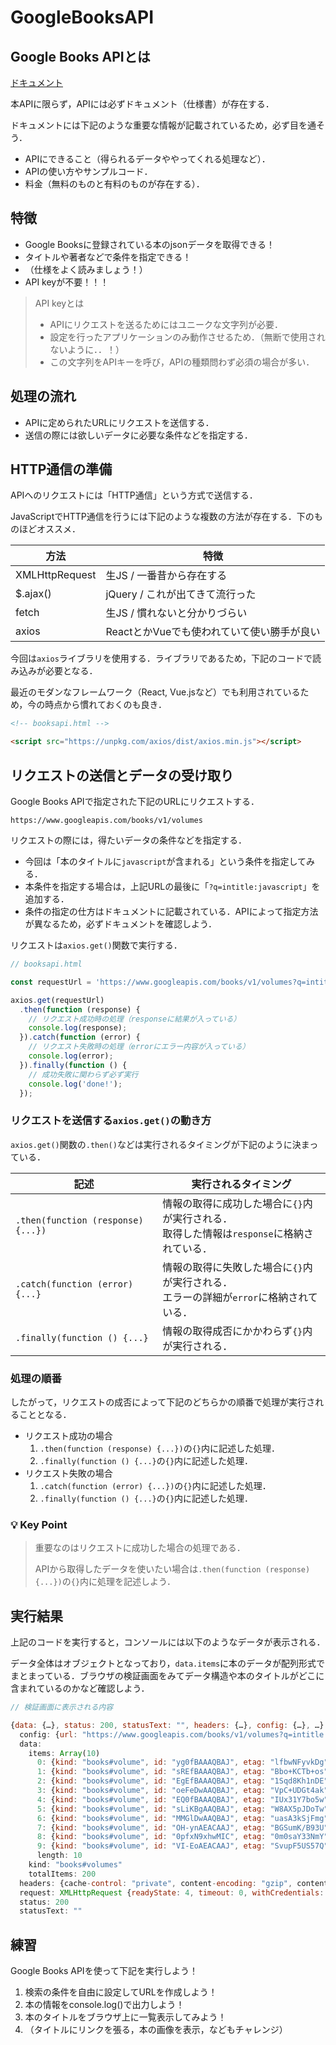 # GoogleBooksAPI

## Google Books APIとは

[ドキュメント](https://developers.google.com/books/docs/overview)

本APIに限らず，APIには必ずドキュメント（仕様書）が存在する．

ドキュメントには下記のような重要な情報が記載されているため，必ず目を通そう．

- APIにできること（得られるデータややってくれる処理など）．
- APIの使い方やサンプルコード．
- 料金（無料のものと有料のものが存在する）．

## 特徴

- Google Booksに登録されている本のjsonデータを取得できる！
- タイトルや著者などで条件を指定できる！
- （仕様をよく読みましょう！）
- API keyが不要！！！

>API keyとは
>- APIにリクエストを送るためにはユニークな文字列が必要．
>- 設定を行ったアプリケーションのみ動作させるため．（無断で使用されないように．．！）
>- この文字列をAPIキーを呼び，APIの種類問わず必須の場合が多い．


## 処理の流れ

- APIに定められたURLにリクエストを送信する．
- 送信の際には欲しいデータに必要な条件などを指定する．


## HTTP通信の準備

APIへのリクエストには「HTTP通信」という方式で送信する．

JavaScriptでHTTP通信を行うには下記のような複数の方法が存在する．下のものほどオススメ．

|方法|特徴|
|-|-|
|XMLHttpRequest|生JS / 一番昔から存在する|
|$.ajax()|jQuery / これが出てきて流行った|
|fetch|生JS / 慣れないと分かりづらい|
|axios|ReactとかVueでも使われていて使い勝手が良い|

今回は`axios`ライブラリを使用する．ライブラリであるため，下記のコードで読み込みが必要となる．

最近のモダンなフレームワーク（React, Vue.jsなど）でも利用されているため，今の時点から慣れておくのも良き．

```html
<!-- booksapi.html -->

<script src="https://unpkg.com/axios/dist/axios.min.js"></script>

```


## リクエストの送信とデータの受け取り

Google Books APIで指定された下記のURLにリクエストする．

`https://www.googleapis.com/books/v1/volumes`

リクエストの際には，得たいデータの条件などを指定する．

- 今回は「本のタイトルに`javascript`が含まれる」という条件を指定してみる．
- 本条件を指定する場合は，上記URLの最後に「`?q=intitle:javascript`」を追加する．
- 条件の指定の仕方はドキュメントに記載されている．APIによって指定方法が異なるため，必ずドキュメントを確認しよう．

リクエストは`axios.get()`関数で実行する．

```js
// booksapi.html

const requestUrl = 'https://www.googleapis.com/books/v1/volumes?q=intitle:javascript';

axios.get(requestUrl)
  .then(function (response) {
    // リクエスト成功時の処理（responseに結果が入っている）
    console.log(response);
  }).catch(function (error) {
    // リクエスト失敗時の処理（errorにエラー内容が入っている）
    console.log(error);
  }).finally(function () {
    // 成功失敗に関わらず必ず実行
    console.log('done!');
  });

```

### リクエストを送信する`axios.get()`の動き方

`axios.get()`関数の`.then()`などは実行されるタイミングが下記のように決まっている．

|記述|実行されるタイミング|
|-|-|
|`.then(function (response) {...})`|情報の取得に成功した場合に`{}`内が実行される．<br>取得した情報は`response`に格納されている．|
|`.catch(function (error) {...}`|情報の取得に失敗した場合に`{}`内が実行される．<br>エラーの詳細が`error`に格納されている．|
|`.finally(function () {...}`|情報の取得成否にかかわらず`{}`内が実行される．|

### 処理の順番

したがって，リクエストの成否によって下記のどちらかの順番で処理が実行されることとなる．

- リクエスト成功の場合
    1. `.then(function (response) {...})`の`{}`内に記述した処理．
    2. `.finally(function () {...}`の`{}`内に記述した処理．
- リクエスト失敗の場合
    1. `.catch(function (error) {...})`の`{}`内に記述した処理．
    2. `.finally(function () {...}`の`{}`内に記述した処理．

### 💡 Key Point

>重要なのはリクエストに成功した場合の処理である．
>
>APIから取得したデータを使いたい場合は`.then(function (response) {...})`の`{}`内に処理を記述しよう．


## 実行結果

上記のコードを実行すると，コンソールには以下のようなデータが表示される．

データ全体はオブジェクトとなっており，`data.items`に本のデータが配列形式でまとまっている．ブラウザの検証画面をみてデータ構造や本のタイトルがどこに含まれているのかなど確認しよう．

```js
// 検証画面に表示される内容

{data: {…}, status: 200, statusText: "", headers: {…}, config: {…}, …}
  config: {url: "https://www.googleapis.com/books/v1/volumes?q=intitle:javascript", method: "get", headers: {…}, transformRequest: Array(1), transformResponse: Array(1), …}
  data:
    items: Array(10)
      0: {kind: "books#volume", id: "yg0fBAAAQBAJ", etag: "lfbwNFyvkDg", selfLink: "https://www.googleapis.com/books/v1/volumes/yg0fBAAAQBAJ", volumeInfo: {…}, …}
      1: {kind: "books#volume", id: "sREfBAAAQBAJ", etag: "Bbo+KCTb+os", selfLink: "https://www.googleapis.com/books/v1/volumes/sREfBAAAQBAJ", volumeInfo: {…}, …}
      2: {kind: "books#volume", id: "EgEfBAAAQBAJ", etag: "1Sqd8Kh1nDE", selfLink: "https://www.googleapis.com/books/v1/volumes/EgEfBAAAQBAJ", volumeInfo: {…}, …}
      3: {kind: "books#volume", id: "oeFeDwAAQBAJ", etag: "VpC+UDGt4ak", selfLink: "https://www.googleapis.com/books/v1/volumes/oeFeDwAAQBAJ", volumeInfo: {…}, …}
      4: {kind: "books#volume", id: "EQ0fBAAAQBAJ", etag: "IUx31Y7bo5w", selfLink: "https://www.googleapis.com/books/v1/volumes/EQ0fBAAAQBAJ", volumeInfo: {…}, …}
      5: {kind: "books#volume", id: "sLiKBgAAQBAJ", etag: "W8AX5pJDoTw", selfLink: "https://www.googleapis.com/books/v1/volumes/sLiKBgAAQBAJ", volumeInfo: {…}, …}
      6: {kind: "books#volume", id: "MMGlDwAAQBAJ", etag: "uasA3kSjFmg", selfLink: "https://www.googleapis.com/books/v1/volumes/MMGlDwAAQBAJ", volumeInfo: {…}, …}
      7: {kind: "books#volume", id: "OH-ynAEACAAJ", etag: "BGSumK/B93U", selfLink: "https://www.googleapis.com/books/v1/volumes/OH-ynAEACAAJ", volumeInfo: {…}, …}
      8: {kind: "books#volume", id: "0pfxN9xhwMIC", etag: "0m0saY33NmY", selfLink: "https://www.googleapis.com/books/v1/volumes/0pfxN9xhwMIC", volumeInfo: {…}, …}
      9: {kind: "books#volume", id: "VI-EoAEACAAJ", etag: "SvupF5US57Q", selfLink: "https://www.googleapis.com/books/v1/volumes/VI-EoAEACAAJ", volumeInfo: {…}, …}
      length: 10
    kind: "books#volumes"
    totalItems: 200
  headers: {cache-control: "private", content-encoding: "gzip", content-length: "7804", content-type: "application/json; charset=UTF-8", date: "Sun, 06 Jun 2021 07:45:18 GMT", …}
  request: XMLHttpRequest {readyState: 4, timeout: 0, withCredentials: false, upload: XMLHttpRequestUpload, onreadystatechange: ƒ, …}
  status: 200
  statusText: ""

```


## 練習

Google Books APIを使って下記を実行しよう！

1. 検索の条件を自由に設定してURLを作成しよう！
2. 本の情報をconsole.log()で出力しよう！
3. 本のタイトルをブラウザ上に一覧表示してみよう！
4. （タイトルにリンクを張る，本の画像を表示，などもチャレンジ）

